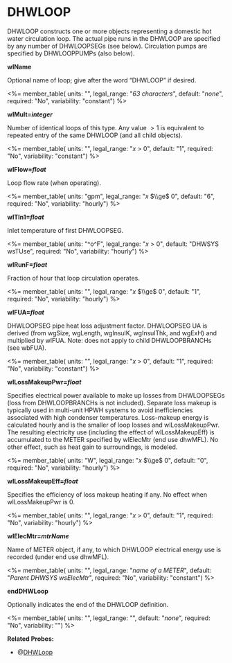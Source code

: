 # DHWLOOP

DHWLOOP constructs one or more objects representing a domestic hot water circulation loop. The actual pipe runs in the DHWLOOP are specified by any number of DHWLOOPSEGs (see below). Circulation pumps are specified by DHWLOOPPUMPs (also below).

**wlName**

Optional name of loop; give after the word “DHWLOOP” if desired.

<%= member_table(
  units: "",
  legal_range: "*63 characters*",
  default: "*none*",
  required: "No",
  variability: "constant") %>

**wlMult=*integer***

Number of identical loops of this type. Any value $>1$ is equivalent to repeated entry of the same DHWLOOP (and all child objects).

<%= member_table(
  units: "",
  legal_range: "*x* $>$ 0",
  default: "1",
  required: "No",
  variability: "constant") %>

**wlFlow=*float***

Loop flow rate (when operating).

<%= member_table(
  units: "gpm",
  legal_range: "*x* $\\ge$ 0",
  default: "6",
  required: "No",
  variability: "hourly") %>

**wlTIn1=*float***

Inlet temperature of first DHWLOOPSEG.

<%= member_table(
  units: "^o^F",
  legal_range: "*x* $>$ 0",
  default: "DHWSYS wsTUse",
  required: "No",
  variability: "hourly") %>

**wlRunF=*float***

Fraction of hour that loop circulation operates.

<%= member_table(
  units: "",
  legal_range: "*x* $\\ge$ 0",
  default: "1",
  required: "No",
  variability: "hourly") %>

**wlFUA=*float***

DHWLOOPSEG pipe heat loss adjustment factor.  DHWLOOPSEG UA is derived (from wgSize, wgLength, wgInsulK, wgInsulThk, and wgExH) and multiplied by wlFUA.  Note: does not apply to child DHWLOOPBRANCHs (see wbFUA).

<%= member_table(
  units: "",
  legal_range: "*x* $>$ 0",
  default: "1",
  required: "No",
  variability: "constant") %>

**wlLossMakeupPwr=*float***

Specifies electrical power available to make up losses from DHWLOOPSEGs (loss from DHWLOOPBRANCHs is not included). Separate loss makeup is typically used in multi-unit HPWH systems to avoid inefficiencies associated with high condenser temperatures.  Loss-makeup energy is calculated hourly and is the smaller of loop losses and wlLossMakeupPwr.  The resulting electricity use (including the effect of wlLossMakeupEff) is accumulated to the METER specified by wlElecMtr (end use dhwMFL). No other effect, such as heat gain to surroundings, is modeled.

<%= member_table(
  units: "W",
  legal_range: "*x* $\\ge$ 0",
  default: "0",
  required: "No",
  variability: "hourly") %>

**wlLossMakeupEff=*float***

Specifies the efficiency of loss makeup heating if any.  No effect when wlLossMakeupPwr is 0.

<%= member_table(
  units: "",
  legal_range: "*x* $>$ 0",
  default: "1",
  required: "No",
  variability: "hourly") %>

**wlElecMtr=*mtrName***

Name of METER object, if any, to which DHWLOOP electrical energy use is recorded (under end use dhwMFL).

<%= member_table(
  units: "",
  legal_range: "*name of a METER*",
  default: "*Parent DHWSYS wsElecMtr*",
  required: "No",
  variability: "constant") %>

**endDHWLoop**

Optionally indicates the end of the DHWLOOP definition.

<%= member_table(
  units: "",
  legal_range: "",
  default: "*none*",
  required: "No",
  variability: "") %>

**Related Probes:**

- @[DHWLoop](#p_dhwloop)
